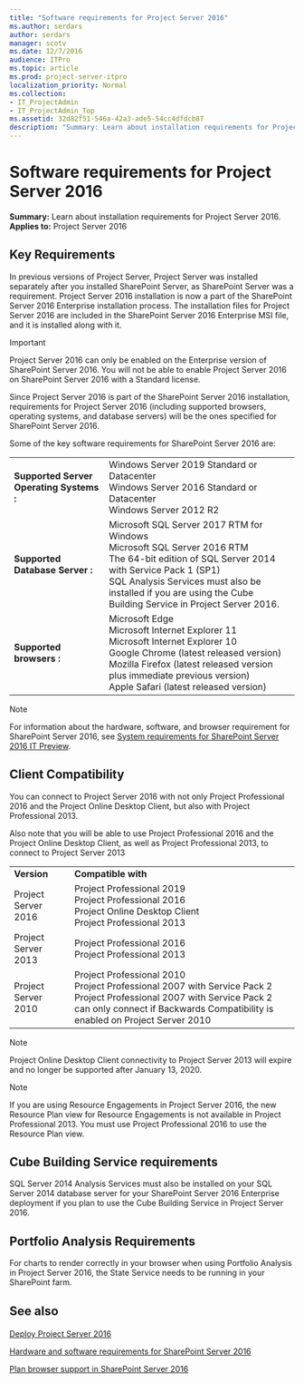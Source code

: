 ```yaml
---
title: "Software requirements for Project Server 2016"
ms.author: serdars
author: serdars
manager: scotv
ms.date: 12/7/2016
audience: ITPro
ms.topic: article
ms.prod: project-server-itpro
localization_priority: Normal
ms.collection:
- IT_ProjectAdmin
- IT_ProjectAdmin_Top
ms.assetid: 32d82f51-546a-42a3-ade5-54cc4dfdcb87
description: "Summary: Learn about installation requirements for Project Server 2016."
---
```


# Software requirements for Project Server 2016
 
 **Summary:** Learn about installation requirements for Project Server 2016.<br/>
**Applies to:** Project Server 2016
  
## Key Requirements

In previous versions of Project Server, Project Server was installed separately after you installed SharePoint Server, as SharePoint Server was a requirement. Project Server 2016 installation is now a part of the SharePoint Server 2016 Enterprise installation process. The installation files for Project Server 2016 are included in the SharePoint Server 2016 Enterprise MSI file, and it is installed along with it. 
  
> [!IMPORTANT]
> Project Server 2016 can only be enabled on the Enterprise version of SharePoint Server 2016. You will not be able to enable Project Server 2016 on SharePoint Server 2016 with a Standard license. 
  
Since Project Server 2016 is part of the SharePoint Server 2016 installation, requirements for Project Server 2016 (including supported browsers, operating systems, and database servers) will be the ones specified for SharePoint Server 2016. 
  
Some of the key software requirements for SharePoint Server 2016 are:
  
|||
|:-----|:-----|
|**Supported Server Operating Systems** **:** <br/> | Windows Server 2019 Standard or Datacenter <br/> Windows Server 2016 Standard or Datacenter <br/> Windows Server 2012 R2 <br/> |
|**Supported Database Server** **:** <br/> | Microsoft SQL Server 2017 RTM for Windows <br/> Microsoft SQL Server 2016 RTM <br/> The 64-bit edition of SQL Server 2014 with Service Pack 1 (SP1) <br/> SQL Analysis Services must also be installed if you are using the Cube Building Service in Project Server 2016. <br/> |
|**Supported browsers** **:** <br/> | Microsoft Edge <br/> Microsoft Internet Explorer 11 <br/> Microsoft Internet Explorer 10 <br/> Google Chrome (latest released version) <br/> Mozilla Firefox (latest released version plus immediate previous version) <br/> Apple Safari (latest released version) <br/> |
   
> [!NOTE]
> For information about the hardware, software, and browser requirement for SharePoint Server 2016, see [System requirements for SharePoint Server 2016 IT Preview](/SharePoint/install/system-requirements-for-sharepoint-server-2016). 
  
## Client Compatibility

You can connect to Project Server 2016 with not only Project Professional 2016 and the Project Online Desktop Client, but also with Project Professional 2013.
  
Also note that you will be able to use Project Professional 2016 and the Project Online Desktop Client, as well as Project Professional 2013, to connect to Project Server 2013
  
|||
|:-----|:-----|
|**Version** <br/> |**Compatible with** <br/> |
|Project Server 2016  <br/> | Project Professional 2019 <br/> Project Professional 2016 <br/>  Project Online Desktop Client <br/>  Project Professional 2013 <br/> |
|Project Server 2013  <br/> | Project Professional 2016 <br/>   Project Professional 2013 <br/> |
|Project Server 2010  <br/> | Project Professional 2010 <br/>  Project Professional 2007 with Service Pack 2 <br/>  Project Professional 2007 with Service Pack 2 can only connect if Backwards Compatibility is enabled on Project Server 2010 <br/> |
   
> [!NOTE]
>Project Online Desktop Client connectivity to Project Server 2013 will expire and no longer be supported after January 13, 2020.  

> [!NOTE]
> If you are using Resource Engagements in Project Server 2016, the new Resource Plan view for Resource Engagements is not available in Project Professional 2013. You must use Project Professional 2016 to use the Resource Plan view. 
  
## Cube Building Service requirements

SQL Server 2014 Analysis Services must also be installed on your SQL Server 2014 database server for your SharePoint Server 2016 Enterprise deployment if you plan to use the Cube Building Service in Project Server 2016.
  

  
## Portfolio Analysis Requirements

For charts to render correctly in your browser when using Portfolio Analysis in Project Server 2016, the State Service needs to be running in your SharePoint farm. 
  
## See also

#### 

[Deploy Project Server 2016](deploy-project-server-2016.md)

[Hardware and software requirements for SharePoint Server 2016](/SharePoint/install/hardware-and-software-requirements)
  
[Plan browser support in SharePoint Server 2016](/SharePoint/install/browser-support-planning-0)